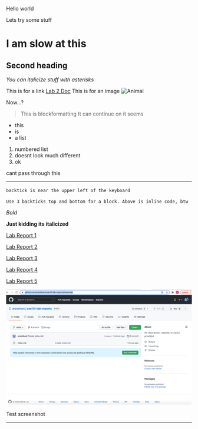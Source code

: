 Hello world

Lets try some stuff

# I am  slow at this
## Second heading
*You can italicize stuff with asterisks*

This is for a link
[Lab 2 Doc](https://docs.google.com/document/d/1xUZ61lATlLJgh8sYq6dRILIsnolFmIRXXGGbk9wptb8/edit)
This is for an image
![Animal](https://upload.wikimedia.org/wikipedia/commons/0/0c/American_Shorthair.jpg)

Now...?
>This is blockformatting
It can continue on it seems

* this
* is
* a list

1. numbered list
2. doesnt look much different
3. ok

cant pass through this
- - -


`backtick is near the upper left of the keyboard`

```
Use 3 backticks top and bottom for a block. Above is inline code, btw
```
*Bold* 

**Just kidding its italicized**

[Lab Report 1](lab-report-1-week-2.html)

[Lab Report 2](lab-report-2-week-4.html)

[Lab Report 3](lab-report-3-week-6.html)

[Lab Report 4](lab-report-4-week-8.html)

[Lab Report 5](lab-report-5-week-10.html)



![Screenshot](img.png)

Test screenshot
- - -